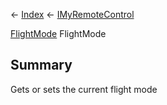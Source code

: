 ← [Index](Api-Index) ← [IMyRemoteControl](Sandbox.ModAPI.Ingame.IMyRemoteControl)

[FlightMode](Sandbox.ModAPI.Ingame.FlightMode) FlightMode

## Summary

Gets or sets the current flight mode

